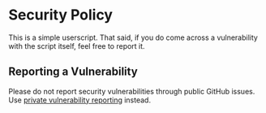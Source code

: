 # Security Policy

This is a simple userscript. That said, if you do come across a vulnerability with the script itself, feel free to report it.

## Reporting a Vulnerability

Please do not report security vulnerabilities through public GitHub issues. Use [private vulnerability reporting][draft-advisory-link] instead.

[draft-advisory-link]: https://github.com/AJGranowski/reddit-expanded-community-filter-userscript/security/advisories/new
